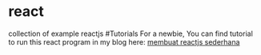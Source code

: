 # react
collection of example reactjs
#Tutorials
For a newbie, You can find tutorial to run this react program in my blog here: [membuat reactjs sederhana](http://www.dhan.web.id/2016/11/membuat-program-sederhana-dengan-reactjs.html)
